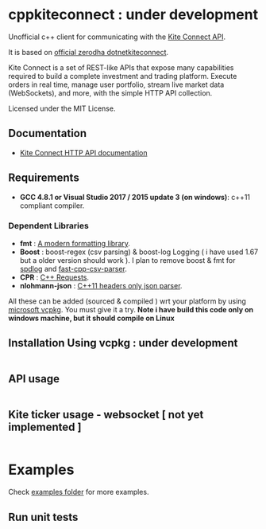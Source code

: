 # cppkiteconnect : under development
Unofficial c++ client for communicating with the [Kite Connect API](https://kite.trade).

It is based on [official zerodha dotnetkiteconnect](https://github.com/zerodhatech/dotnetkiteconnect).

Kite Connect is a set of REST-like APIs that expose many capabilities required to build a complete investment and trading platform. Execute orders in real time, manage user portfolio, stream live market data (WebSockets), and more, with the simple HTTP API collection.

Licensed under the MIT License.

## Documentation
- [Kite Connect HTTP API documentation](https://kite.trade/docs/connect/v3)

## Requirements
- **GCC 4.8.1 or Visual Studio 2017 / 2015 update 3 (on windows)**: c++11 compliant compiler.
### Dependent Libraries
- **fmt**   : [A modern formatting library](https://github.com/fmtlib/fmt/).
- **Boost** : boost-regex (csv parsing) & boost-log Logging ( i have used 1.67 but a older version should work ).
I plan to remove boost & fmt for [spdlog](https://github.com/gabime/spdlog) and [fast-cpp-csv-parser](https://github.com/ben-strasser/fast-cpp-csv-parser).
- **CPR**   : [C++ Requests](https://github.com/whoshuu/cpr/).
- **nlohmann-json** : [C++11 headers only json parser](https://nlohmann.github.io/json/).

All these can be added (sourced & compiled ) wrt your platform by using [microsoft vcpkg](https://github.com/Microsoft/vcpkg).
You must give it a try.
**Note i have build this code only on windows machine, but it should compile on Linux**

## Installation Using vcpkg : under development
```
```

## API usage

```
```

## Kite ticker usage - websocket [ not yet implemented ]

```
```

# Examples

Check [examples folder](https://github.com/zerodhatech/cppkiteconnect/tree/master/examples) for more examples.

## Run unit tests

```
```
